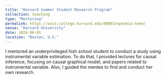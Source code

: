 ```yaml
---
title: "Harvard Summer Student Research Program"
collection: teaching
type: "Mentoring"
permalink: https://soco.college.harvard.edu/00003/openbio-home/
venue: "Harvard University"
date: 2024-06-01
location: "Boston, U.S."
---
```


I mentored an underprivileged hish school student to conduct a study using instrumental variable estimation. To do that, I provided lectures for causal inference, focusing on causal graphical model, and papers related to instrumental variable. Also, I guided the mentee to find and conduct her own research.

